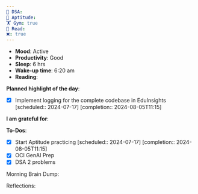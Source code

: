 ```yaml
---
🤖 DSA: 
🧠 Aptitude: 
🏋 Gym: true
📖 Read: 
❌: true
---
```

- **Mood**: Active
- **Productivity**: Good
- **Sleep**: 6 hrs
- **Wake-up time**: 6:20 am
- **Reading**: 


**Planned highlight of the day**:
- [x] Implement logging for the complete codebase in EduInsights   [scheduled:: 2024-07-17]  [completion:: 2024-08-05T11:15]

**I am grateful for**:

**To-Dos**:
- [x] Start Aptitude practicing   [scheduled:: 2024-07-17]  [completion:: 2024-08-05T11:15]
- [x] OCI GenAI Prep
- [x] DSA 2 problems

Morning Brain Dump:

Reflections:
